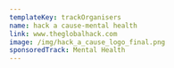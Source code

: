 ```yaml
---
templateKey: trackOrganisers
name: hack a cause-mental health
link: www.theglobalhack.com
image: /img/hack_a_cause_logo_final.png
sponsoredTrack: Mental Health
---
```

